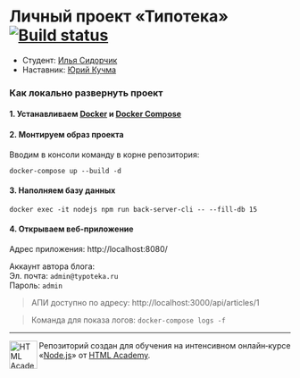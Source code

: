 # Личный проект «Типотека» [![Build status][travis-image]][travis-url]

- Студент: [Илья Сидорчик](https://up.htmlacademy.ru/nodejs/3/user/521287)
- Наставник: [Юрий Кучма](https://htmlacademy.ru/profile/krabaton)

### Как локально развернуть проект

#### 1. Устанавливаем [Docker](https://docs.docker.com/desktop/mac/install/) и [Docker Compose](https://docs.docker.com/compose/install/)

#### 2. Монтируем образ проекта

Вводим в консоли команду в корне репозитория:
```
docker-compose up --build -d
```

#### 3. Наполняем базу данных

```
docker exec -it nodejs npm run back-server-cli -- --fill-db 15
```

#### 4. Открываем веб-приложение

Адрес приложения: http://localhost:8080/

Аккаунт автора блога:
<br/>Эл. почта: `admin@typoteka.ru`<br/>
Пароль: `admin`


> АПИ доступно по адресу: http://localhost:3000/api/articles/1

> Команда для показа логов: `docker-compose logs -f`


---

<a href="https://htmlacademy.ru/intensive/ecmascript"><img align="left" width="50" height="50" title="HTML Academy" src="https://up.htmlacademy.ru/static/img/intensive/ecmascript/logo-for-github.svg"></a>

Репозиторий создан для обучения на интенсивном онлайн‑курсе «[Node.js](https://htmlacademy.ru/intensive/nodejs)» от [HTML Academy](https://htmlacademy.ru).

[travis-image]: https://travis-ci.com/htmlacademy-nodejs/521287-typoteka-3.svg?branch=master
[travis-url]: https://travis-ci.com/htmlacademy-nodejs/521287-typoteka-3
